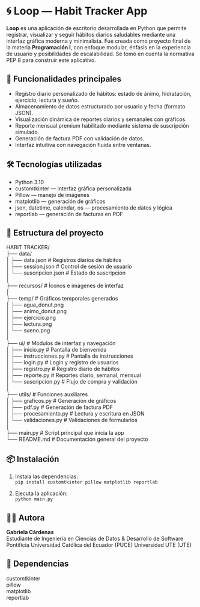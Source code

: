 # 🌀 Loop — Habit Tracker App

**Loop** es una aplicación de escritorio desarrollada en Python que permite registrar, visualizar y seguir hábitos diarios saludables mediante una interfaz gráfica moderna y minimalista. Fue creada como proyecto final de la materia **Programación I**, con enfoque modular, énfasis en la experiencia de usuario y posibilidades de escalabilidad. Se tomó en cuenta la normativa PEP 8 para construir este aplicativo.

## 🚀 Funcionalidades principales

- Registro diario personalizado de hábitos: estado de ánimo, hidratación, ejercicio, lectura y sueño.
- Almacenamiento de datos estructurado por usuario y fecha (formato JSON).
- Visualización dinámica de reportes diarios y semanales con gráficos.
- Reporte mensual premium habilitado mediante sistema de suscripción simulado.
- Generación de factura PDF con validación de datos.
- Interfaz intuitiva con navegación fluida entre ventanas.

## 🛠️ Tecnologías utilizadas

- Python 3.10  
- customtkinter — interfaz gráfica personalizada  
- Pillow — manejo de imágenes  
- matplotlib — generación de gráficos  
- json, datetime, calendar, os — procesamiento de datos y lógica  
- reportlab — generación de facturas en PDF  

## 📁 Estructura del proyecto

HABIT TRACKER/  
├── data/  
│   ├── data.json              # Registros diarios de hábitos  
│   ├── session.json           # Control de sesión de usuario  
│   └── suscripcion.json       # Estado de suscripción  
│  
├── recursos/                  # Íconos e imágenes de interfaz  
│  
├── temp/                      # Gráficos temporales generados  
│   ├── agua_donut.png  
│   ├── animo_donut.png  
│   ├── ejercicio.png  
│   ├── lectura.png  
│   └── sueno.png  
│  
├── ui/                        # Módulos de interfaz y navegación  
│   ├── inicio.py              # Pantalla de bienvenida  
│   ├── instrucciones.py       # Pantalla de instrucciones  
│   ├── login.py               # Login y registro de usuarios  
│   ├── registro.py            # Registro diario de hábitos  
│   ├── reporte.py             # Reportes diario, semanal, mensual  
│   └── suscripcion.py         # Flujo de compra y validación  
│  
├── utils/                     # Funciones auxiliares  
│   ├── graficos.py            # Generación de gráficos  
│   ├── pdf.py                 # Generación de factura PDF  
│   ├── procesamiento.py       # Lectura y escritura en JSON  
│   └── validaciones.py        # Validaciones de formularios  
│  
├── main.py                    # Script principal que inicia la app  
└── README.md                  # Documentación general del proyecto


## 📦 Instalación

1. Instala las dependencias:  
   `pip install customtkinter pillow matplotlib reportlab`  

2. Ejecuta la aplicación:  
   `python main.py`

## 🙋‍♀️ Autora

**Gabriela Cárdenas**  
Estudiante de Ingeniería en Ciencias de Datos & Desarrollo de Software  
Pontificia Universidad Católica del Ecuador (PUCE) 
Universidad UTE (UTE)

## 📌 Dependencias

customtkinter  
pillow  
matplotlib  
reportlab



